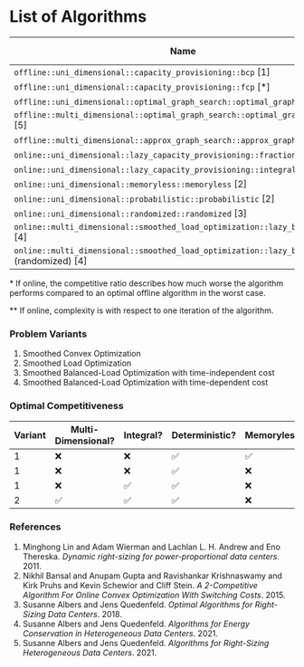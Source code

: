# List of Algorithms

| Name                                                                                         | Variant | Multi-Dimensional? | Integral? | Online? | Approximation/Competitiveness* | Complexity** |
| -------------------------------------------------------------------------------------------- | ------- | ------------------ | --------- | ------- | ------------------------------ | ------------ |
| `offline::uni_dimensional::capacity_provisioning::bcp` [1]                                   | 1       | ❌                 | ❌        | ❌      | optimal                        |              |
| `offline::uni_dimensional::capacity_provisioning::fcp` [*]                                   | 1       | ❌                 | ❌        | ❌      | optimal                        |              |
| `offline::uni_dimensional::optimal_graph_search::optimal_graph_search` [3]                   | 1       | ❌                 | ✅        | ❌      | optimal                        | O(T log m)   |
| `offline::multi_dimensional::optimal_graph_search::optimal_graph_search` [5]                 | 1       | ✅                 | ✅        | ❌      | optimal                        |              |
| `offline::multi_dimensional::approx_graph_search::approx_graph_search` [5]                   | 1       | ✅                 | ✅        | ❌      | (1 + ε)-approximation          |              |
| `online::uni_dimensional::lazy_capacity_provisioning::fractional::lcp` [1]                   | 1       | ❌                 | ❌        | ✅      | 3-competitive                  |              |
| `online::uni_dimensional::lazy_capacity_provisioning::integral::lcp` [3]                     | 1       | ❌                 | ✅        | ✅      | 3-competitive                  |              |
| `online::uni_dimensional::memoryless::memoryless` [2]                                        | 1       | ❌                 | ❌        | ✅      | 3-competitive                  |              |
| `online::uni_dimensional::probabilistic::probabilistic` [2]                                  | 1       | ❌                 | ❌        | ✅      | 2-competitive                  |              |
| `online::uni_dimensional::randomized::randomized` [3]                                        | 1       | ❌                 | ✅        | ✅      | 2-competitive                  |              |
| `online::multi_dimensional::smoothed_load_optimization::lazy_budgeting::lb` [4]              | 2       | ✅                 | ✅        | ✅      | 2d-competitive                 |              |
| `online::multi_dimensional::smoothed_load_optimization::lazy_budgeting::lb` (randomized) [4] | 2       | ✅                 | ✅        | ✅      | (e / (e - 1))d-competitive     |              |

\* If online, the competitive ratio describes how much worse the algorithm performs compared to an optimal offline algorithm in the worst case.

\*\* If online, complexity is with respect to one iteration of the algorithm.

### Problem Variants

1. Smoothed Convex Optimization
2. Smoothed Load Optimization
3. Smoothed Balanced-Load Optimization with time-independent cost
4. Smoothed Balanced-Load Optimization with time-dependent cost

### Optimal Competitiveness

| Variant | Multi-Dimensional? | Integral? | Deterministic? | Memoryless? | Optimal Competitiveness |
| ------- | ------------------ | --------- | -------------- | ----------- | ----------------------- |
| 1       | ❌                 | ❌        | ✅             | ✅          | 3-competitive           |
| 1       | ❌                 | ❌        | ✅             | ❌          | 2-competitive           |
| 1       | ❌                 | ✅        | ✅             | ❌          | 3-competitive           |
| 2       | ✅                 | ✅        | ✅             | ❌          | 2d-competitive          |

### References

1. Minghong Lin and Adam Wierman and Lachlan L. H. Andrew and Eno Thereska. _Dynamic right-sizing for power-proportional data centers_. 2011.
2. Nikhil Bansal and Anupam Gupta and Ravishankar Krishnaswamy and Kirk Pruhs and Kevin Schewior and Cliff Stein. _A 2-Competitive Algorithm For Online Convex Optimization With Switching Costs_. 2015.
3. Susanne Albers and Jens Quedenfeld. _Optimal Algorithms for Right-Sizing Data Centers_. 2018.
4. Susanne Albers and Jens Quedenfeld. _Algorithms for Energy Conservation in Heterogeneous Data Centers_. 2021.
5. Susanne Albers and Jens Quedenfeld. _Algorithms for Right-Sizing Heterogeneous Data Centers_. 2021.
